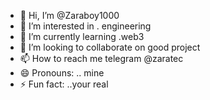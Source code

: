 - 👋 Hi, I’m @Zaraboy1000
- 👀 I’m interested in . engineering 
- 🌱 I’m currently learning .web3
- 💞️ I’m looking to collaborate on good project 
- 📫 How to reach me telegram @zaratec
- 😄 Pronouns: .. mine 
- ⚡ Fun fact: ..your real

<!---
Zaraboy1000/Zaraboy1000 is a ✨ special ✨ repository because its `README.md` (this file) appears on your GitHub profile.
You can click the Preview link to take a look at your changes.
--->
